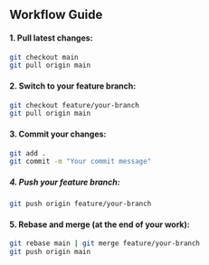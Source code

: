 ## Workflow Guide

#### 1. Pull latest changes:
```sh
git checkout main
git pull origin main
```

#### 2. Switch to your feature branch:
```sh
git checkout feature/your-branch
git pull origin main
```

#### 3. Commit your changes:
```sh
git add .
git commit -m "Your commit message"
```

##### 4. Push your feature branch:
```sh
git push origin feature/your-branch
```

#### 5. Rebase and merge (at the end of your work):
```sh
git rebase main | git merge feature/your-branch
git push origin main
```
